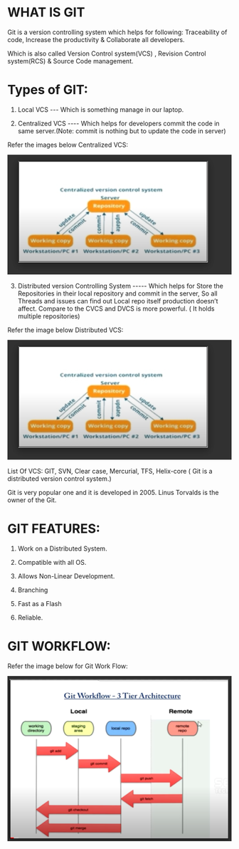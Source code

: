 # WHAT IS GIT

Git is a version controlling system which helps for following: Traceability of code, Increase the productivity & Collaborate all developers.

Which is also called Version Control system(VCS) , Revision Control system(RCS) & Source Code management.

# Types of GIT:

1. Local VCS --- Which is something manage in our laptop.

2. Centralized VCS ---- Which helps for developers commit the code in same server.(Note: commit is nothing but to update the code in server)

Refer the images below Centralized VCS:

![images/centralizedvcs.PNG](images/centralizedvcs.PNG)

3. Distributed version Controlling System ----- Which helps for Store the Repositories in their local repository and commit in the server, So all Threads and issues can find out Local repo itself production doesn’t affect. Compare to the CVCS and DVCS is more powerful. ( It holds multiple repositories)

Refer the image below Distributed VCS:

![images/distributedvcs.PNG](images/centralizedvcs.PNG)

List Of VCS: GIT, SVN, Clear case, Mercurial, TFS, Helix-core ( Git is a distributed version control system.)

Git is very popular one and it is developed in 2005. Linus Torvalds is the owner of the Git.


# GIT FEATURES:

1. Work on a Distributed System.

2. Compatible with all OS.

3. Allows Non-Linear Development.

4. Branching

5. Fast as a Flash

6. Reliable.

# GIT WORKFLOW:

Refer the image below for Git Work Flow:

![images/gitworkflow.PNG](images/gitworkflow.PNG)
